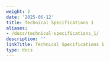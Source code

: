 ```yaml
---
weight: 2
date: '2025-06-12'
title: Technical Specifications 1
aliases:
- /docs/technical-specifications_1/
description: ''
linkTitle: Technical Specifications 1
type: docs
---
```


